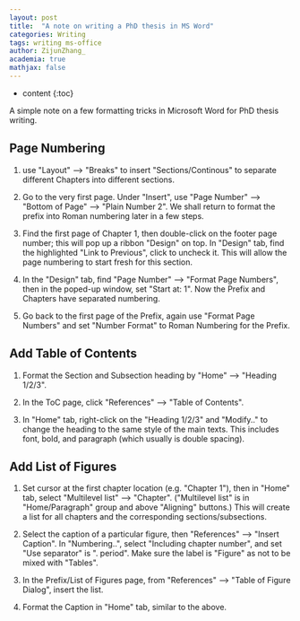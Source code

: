 ```yaml
---
layout: post
title:  "A note on writing a PhD thesis in MS Word"
categories: Writing
tags: writing ms-office
author: ZijunZhang_
academia: true
mathjax: false
---
```


* content
{:toc}

A simple note on a few formatting tricks in Microsoft Word 
for PhD thesis writing.






## Page Numbering

1. use "Layout" --> "Breaks" to insert "Sections/Continous" to separate different Chapters 
into different sections.

2. Go to the very first page. Under "Insert", use "Page Number" --> "Bottom of Page" --> 
"Plain Number 2". We shall return to format the prefix into Roman numbering later in a few
steps.

3. Find the first page of Chapter 1, then double-click on the footer page number; this will 
pop up a ribbon "Design" on top. In "Design" tab, find the highlighted "Link to Previous", 
click to uncheck it. This will allow the page numbering to start fresh for this section.

4. In the "Design" tab, find "Page Number" --> "Format Page Numbers", then in the poped-up window,
set "Start at: 1". Now the Prefix and Chapters have separated numbering.

5. Go back to the first page of the Prefix, again use "Format Page Numbers" and set "Number Format"
to Roman Numbering for the Prefix.


## Add Table of Contents

1. Format the Section and Subsection heading by "Home" --> "Heading 1/2/3".

2. In the ToC page, click "References" --> "Table of Contents".

3. In "Home" tab, right-click on the "Heading 1/2/3" and "Modify.." to change the heading
to the same style of the main texts. This includes font, bold, and paragraph (which usually
is double spacing).

## Add List of Figures

1. Set cursor at the first
chapter location (e.g. "Chapter 1"), then in "Home" tab, select "Multilevel list" --> "Chapter".
("Multilevel list" is in "Home/Paragraph" group and above "Aligning" buttons.)
This will create a list for all chapters and the corresponding sections/subsections. 


2. Select the caption of a particular figure, then "References" --> "Insert Caption".
In "Numbering..", select "Including chapter number", and set "Use separator" is ". period". 
Make sure the label is "Figure" as not to be mixed with "Tables".

3. In the Prefix/List of Figures page, from "References" --> "Table of Figure Dialog", insert
the list.

4. Format the Caption in "Home" tab, similar to the above.

